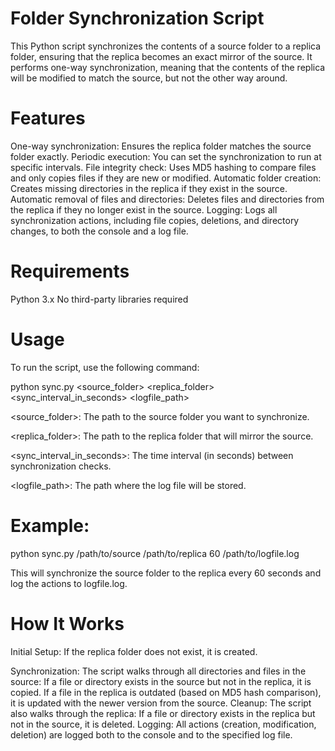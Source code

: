 # Folder Synchronization Script
This Python script synchronizes the contents of a source folder to a replica folder, ensuring that the replica becomes an exact mirror of the source. It performs one-way synchronization, meaning that the contents of the replica will be modified to match the source, but not the other way around.

# Features
One-way synchronization: Ensures the replica folder matches the source folder exactly.
Periodic execution: You can set the synchronization to run at specific intervals.
File integrity check: Uses MD5 hashing to compare files and only copies files if they are new or modified.
Automatic folder creation: Creates missing directories in the replica if they exist in the source.
Automatic removal of files and directories: Deletes files and directories from the replica if they no longer exist in the source.
Logging: Logs all synchronization actions, including file copies, deletions, and directory changes, to both the console and a log file.
# Requirements
Python 3.x
No third-party libraries required
# Usage
To run the script, use the following command:

python sync.py <source_folder> <replica_folder> <sync_interval_in_seconds> <logfile_path>

<source_folder>: The path to the source folder you want to synchronize.

<replica_folder>: The path to the replica folder that will mirror the source.

<sync_interval_in_seconds>: The time interval (in seconds) between synchronization checks.

<logfile_path>: The path where the log file will be stored.

# Example:

python sync.py /path/to/source /path/to/replica 60 /path/to/logfile.log

This will synchronize the source folder to the replica every 60 seconds and log the actions to logfile.log.

# How It Works
Initial Setup: If the replica folder does not exist, it is created.

Synchronization: The script walks through all directories and files in the source:
If a file or directory exists in the source but not in the replica, it is copied.
If a file in the replica is outdated (based on MD5 hash comparison), it is updated with the newer version from the source.
Cleanup: The script also walks through the replica:
If a file or directory exists in the replica but not in the source, it is deleted.
Logging: All actions (creation, modification, deletion) are logged both to the console and to the specified log file.
